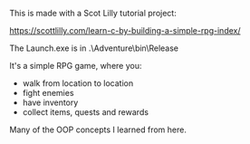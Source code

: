 This is made with a Scot Lilly tutorial project:

https://scottlilly.com/learn-c-by-building-a-simple-rpg-index/

The Launch.exe is in .\Adventure\bin\Release

It's a simple RPG game, where you:
 - walk from location to location
 - fight enemies
 - have inventory
 - collect items, quests and rewards
 
Many of the OOP concepts I learned from here.
